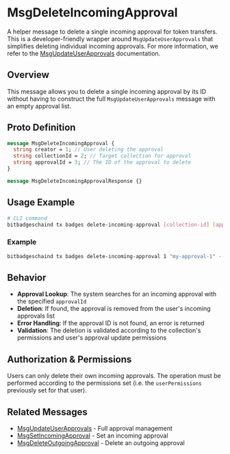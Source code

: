 # MsgDeleteIncomingApproval

A helper message to delete a single incoming approval for token transfers. This is a developer-friendly wrapper around `MsgUpdateUserApprovals` that simplifies deleting individual incoming approvals. For more information, we refer to the [MsgUpdateUserApprovals](./msg-update-user-approvals.md) documentation.

## Overview

This message allows you to delete a single incoming approval by its ID without having to construct the full `MsgUpdateUserApprovals` message with an empty approval list.

## Proto Definition

```protobuf
message MsgDeleteIncomingApproval {
  string creator = 1; // User deleting the approval
  string collectionId = 2; // Target collection for approval
  string approvalId = 3; // The ID of the approval to delete
}

message MsgDeleteIncomingApprovalResponse {}
```

## Usage Example

```bash
# CLI command
bitbadgeschaind tx badges delete-incoming-approval [collection-id] [approval-id] --from user-key
```

### Example

```bash
bitbadgeschaind tx badges delete-incoming-approval 1 "my-approval-1" --from user-key
```

## Behavior

-   **Approval Lookup**: The system searches for an incoming approval with the specified `approvalId`
-   **Deletion**: If found, the approval is removed from the user's incoming approvals list
-   **Error Handling**: If the approval ID is not found, an error is returned
-   **Validation**: The deletion is validated according to the collection's permissions and user's approval update permissions

## Authorization & Permissions

Users can only delete their own incoming approvals. The operation must be performed according to the permissions set (i.e. the `userPermissions` previously set for that user).

## Related Messages

-   [MsgUpdateUserApprovals](./msg-update-user-approvals.md) - Full approval management
-   [MsgSetIncomingApproval](./msg-set-incoming-approval.md) - Set an incoming approval
-   [MsgDeleteOutgoingApproval](./msg-delete-outgoing-approval.md) - Delete an outgoing approval
